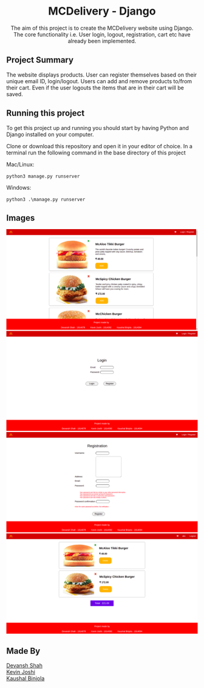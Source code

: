 <center><h1>MCDelivery - Django</h1></center>

<center>The aim of this project is to create the MCDelivery website using Django. The core functionality i.e. User login, logout, registration, cart etc have already been implemented.</center>

## Project Summary

The website displays products. User can register themselves based on their unique email ID, login/logout. Users can add and remove products to/from their cart. Even if the user logouts the items that are in their cart will be saved.

## Running this project

To get this project up and running you should start by having Python and Django installed on your computer.

Clone or download this repository and open it in your editor of choice. In a terminal run the following command in the base directory of this project

Mac/Linux:

```
python3 manage.py runserver
```

Windows:

```
python3 .\manage.py runserver
```

## Images

![Screenshot 1](static/screenshots/ss1.png?raw=true)
![Screenshot 2](static/screenshots/ss2.png?raw=true)
![Screenshot 3](static/screenshots/ss3.png?raw=true)
![Screenshot 4](static/screenshots/ss4.png?raw=true)

## Made By

<a href="https://github.com/twilight-warlock">Devansh Shah</a><br>
<a href="https://github.com/KevinJ-hub">Kevin Joshi</a><br>
<a href="https://github.com/Kay8ee">Kaushal Binjola</a>
